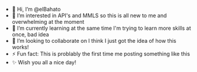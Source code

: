 - 👋 Hi, I’m @elBahato
- 👀 I’m interested in API's and MMLS so this is all new to me and overwhelming at the moment
- 🌱 I’m currently learning at the same time I'm trying to learn more skills at once, bad idea
- 💞️ I’m looking to collaborate on I think I just got the idea of how this works!
- ⚡ Fun fact: This is problably the first time me posting something like this 
- ✨ Wish you all a nice day!

<!---
elBahato/elBahato is a ✨ special ✨ repository because its `README.md` (this file) appears on your GitHub profile.
You can click the Preview link to take a look at your changes.
--->
